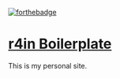 [![forthebadge](http://forthebadge.com/images/badges/does-not-contain-msg.svg)](http://forthebadge.com) 

# [r4in Boilerplate](https://html5boilerplate.com)

This is my personal site.